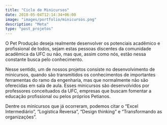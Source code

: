 ```yaml
---
title: "Ciclo de Minicursos"
date: 2018-05-04T12:14:34+06:00
image: "images/portfolio/minicursos.png"
description: "Meta"
type: "post_projetos"
--- 
```


O Pet Produção deseja realmente desenvolver os potenciais acadêmico e profissional de todos,
sejam estas pessoas discentes da comunidade acadêmica da UFC ou não, mas que, assim como nós,
estão nessa constante busca pelo conhecimento.

Nesse sentido, um de nossos projetos consiste no desenvolvimento de minicursos, quando são
transmitidos os conhecimentos de importantes ferramentas do ramo da engenharia, mas que
normalmente não são oferecidas em sala de aula. Esses minicursos são desenvolvidos por
professores conceituados da UFC, empresas que buscam fomentar a educação profissional ou pelos
próprios Petianos.

Dentre os minicursos que já ocorreram, podemos citar o “Excel Intermediário”, “Logística Reversa”,
“Design thinking” e “Transformando as organizações”.







